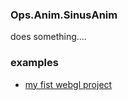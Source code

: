 ### Ops.Anim.SinusAnim

does something....

### examples

- [my fist webgl project](/doc/first_webgl)